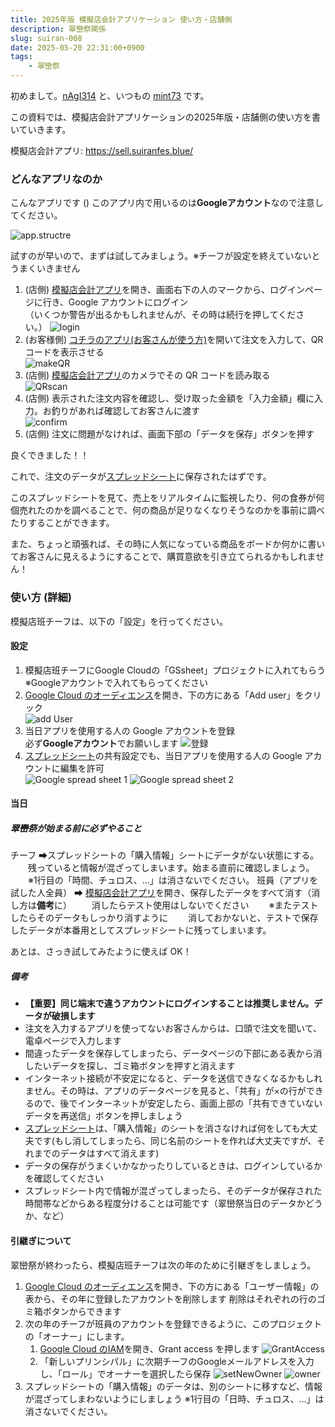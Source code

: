 ```yaml
---
title: 2025年版 模擬店会計アプリケーション 使い方・店舗側
description: 翠巒祭関係
slug: suiran-008
date: 2025-05-20 22:31:00+0900
tags:
    - 翠巒祭
---
```


初めまして。[nAgI314](https://github.com/nAgI314) と、いつもの [mint73](https://github.com/mint73) です。

この資料では、模擬店会計アプリケーションの2025年版・店舗側の使い方を書いていきます。

模擬店会計アプリ: <https://sell.suiranfes.blue/>

### どんなアプリなのか

こんなアプリです ()
このアプリ内で用いるのは**Googleアカウント**なので注意してください。

![app.structre](suiran.sell.drawio.png)

試すのが早いので、まずは試してみましょう。※チーフが設定を終えていないとうまくいきません

1. (店側) [模擬店会計アプリ](https://sell.suiranfes.blue/)を開き、画面右下の人のマークから、ログインページに行き、Google アカウントにログイン  
（いくつか警告が出るかもしれませんが、その時は続行を押してください。）
   ![login](login.gif)
2. (お客様側) [コチラのアプリ(お客さんが使う方)](https://shop.suiranfes.blue/)を開いて注文を入力して、QR コードを表示させる  
   ![makeQR](makeQR.gif)
3. (店側) [模擬店会計アプリ](https://sell.suiranfes.blue/)のカメラでその QR コードを読み取る  
   ![QRscan](QRscan.gif)
4. (店側) 表示された注文内容を確認し、受け取った金額を「入力金額」欄に入力。お釣りがあれば確認してお客さんに渡す  
   ![confirm](comfirm.gif)
5. (店側) 注文に問題がなければ、画面下部の「データを保存」ボタンを押す

良くできました！！

これで、注文のデータが[スプレッドシート](https://docs.google.com/spreadsheets/d/1nmwhBjzqQ1J31PresVmXLAlLozgWs-WUZh1KmJuhawE/edit?gid=2000281178#gid=2000281178)に保存されたはずです。

このスプレッドシートを見て、売上をリアルタイムに監視したり、何の食券が何個売れたのかを調べることで、何の商品が足りなくなりそうなのかを事前に調べたりすることができます。

また、ちょっと頑張れば、その時に人気になっている商品をボードか何かに書いてお客さんに見えるようにすることで、購買意欲を引き立てられるかもしれません！

### 使い方 (詳細)

模擬店班チーフは、以下の「設定」を行ってください。

#### 設定

1. 模擬店班チーフにGoogle Cloudの「GSsheet」プロジェクトに入れてもらう
   ※Googleアカウントで入れてもらってください
2. [Google Cloud のオーディエンス](https://console.cloud.google.com/auth/audience?inv=1&invt=Abx3Qw&project=gssheettest-448509)を開き、下の方にある「Add user」をクリック  
   ![add User](addUser.png)
3. 当日アプリを使用する人の Google アカウントを登録  
   必ず**Googleアカウント**でお願いします
   ![登録](input.png)
4. [スプレッドシート](https://docs.google.com/spreadsheets/d/1nmwhBjzqQ1J31PresVmXLAlLozgWs-WUZh1KmJuhawE/edit?gid=2000281178#gid=2000281178)の共有設定でも、当日アプリを使用する人の Google アカウントに編集を許可  
   ![Google spread sheet 1](gsp.png)
   ![Google spread sheet 2](gsp2.png)

#### 当日

##### 翠巒祭が始まる前に必ずやること

チーフ
➡スプレッドシートの「購入情報」シートにデータがない状態にする。
　　残っていると情報が混ざってしまいます。始まる直前に確認しましょう。
　　※1行目の「時間、チュロス、...」は消さないでください。
班員（アプリを試した人全員）
➡ [模擬店会計アプリ](https://sell.suiranfes.blue/)を開き、保存したデータをすべて消す（消し方は**備考**に）
　　消したらテスト使用はしないでください
　　※またテストしたらそのデータもしっかり消すように
　　消しておかないと、テストで保存したデータが本番用としてスプレッドシートに残ってしまいます。

あとは、さっき試してみたように使えば OK！

##### 備考

* **【重要】同じ端末で違うアカウントにログインすることは推奨しません。データが破損します**
* 注文を入力するアプリを使ってないお客さんからは、口頭で注文を聞いて、電卓ページで入力します
* 間違ったデータを保存してしまったら、データページの下部にある表から消したいデータを探し、ゴミ箱ボタンを押すと消えます
* インターネット接続が不安定になると、データを送信できなくなるかもしれません。その時は、アプリのデータページを見ると、「共有」が×の行ができるので、後でインターネットが安定したら、画面上部の「共有できていないデータを再送信」ボタンを押しましょう
* [スプレッドシート](https://docs.google.com/spreadsheets/d/1nmwhBjzqQ1J31PresVmXLAlLozgWs-WUZh1KmJuhawE/edit?gid=2000281178#gid=2000281178)は、「購入情報」のシートを消さなければ何をしても大丈夫です(もし消してしまったら、同じ名前のシートを作れば大丈夫ですが、それまでのデータはすべて消えます)
* データの保存がうまくいかなかったりしているときは、ログインしているかを確認してください
* スプレッドシート内で情報が混ざってしまったら、そのデータが保存された時間帯などからある程度分けることは可能です（翠巒祭当日のデータかどうか、など）

#### 引継ぎについて


翠巒祭が終わったら、模擬店班チーフは次の年のために引継ぎをしましょう。

1. [Google Cloud のオーディエンス](https://console.cloud.google.com/auth/audience?inv=1&invt=Abx3Qw&project=gssheettest-448509)を開き、下の方にある「ユーザー情報」の表から、その年に登録したアカウントを削除します
削除はそれぞれの行のゴミ箱ボタンからできます
2. 次の年のチーフが班員のアカウントを登録できるように、このプロジェクトの「オーナー」にします。
    1. [Google Cloud のIAM](https://console.cloud.google.com/iam-admin/iam?inv=1&invt=AbyOEA&project=gssheettest-448509)を開き、Grant access を押します
   ![GrantAccess](GrantAccess.png)
    2. 「新しいプリンシパル」に次期チーフのGoogleメールアドレスを入力し、「ロール」でオーナーを選択したら保存
   ![setNewOwner](setNewOwner.png)
   ![owner](owner.png)
3. スプレッドシートの「購入情報」のデータは、別のシートに移すなど、情報が混ざってしまわないようにしましょう
※1行目の「日時、チュロス、...」は消さないでください。
